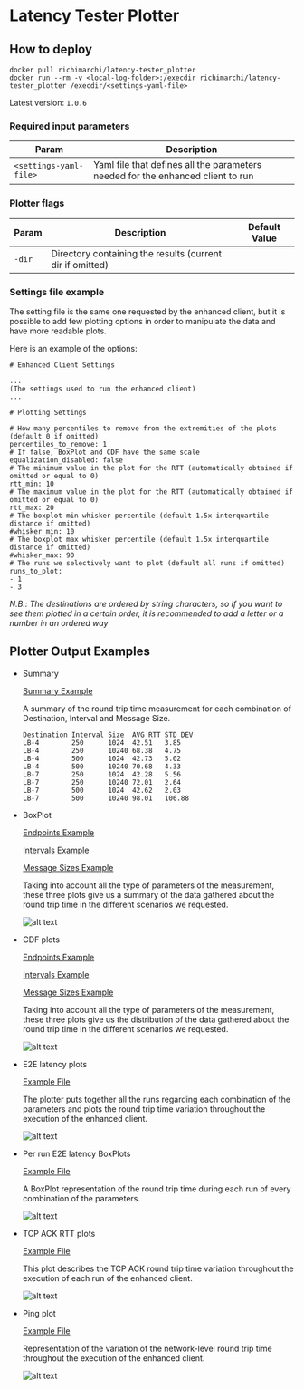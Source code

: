 # Latency Tester Plotter

## How to deploy

```
docker pull richimarchi/latency-tester_plotter
docker run --rm -v <local-log-folder>:/execdir richimarchi/latency-tester_plotter /execdir/<settings-yaml-file>
```

Latest version: `1.0.6`

### Required input parameters

|Param|Description|
|---|---|
|`<settings-yaml-file>`|Yaml file that defines all the parameters needed for the enhanced client to run|

### Plotter flags

|Param|Description|Default Value|
|---|---|---|
|`-dir`|Directory containing the results (current dir if omitted)||

### Settings file example

The setting file is the same one requested by the enhanced client, but it is possible to add few plotting options
in order to manipulate the data and have more readable plots.

Here is an example of the options:

```
# Enhanced Client Settings

...
(The settings used to run the enhanced client)
...

# Plotting Settings

# How many percentiles to remove from the extremities of the plots (default 0 if omitted)
percentiles_to_remove: 1
# If false, BoxPlot and CDF have the same scale
equalization_disabled: false
# The minimum value in the plot for the RTT (automatically obtained if omitted or equal to 0)
rtt_min: 10
# The maximum value in the plot for the RTT (automatically obtained if omitted or equal to 0)
rtt_max: 20
# The boxplot min whisker percentile (default 1.5x interquartile distance if omitted)
#whisker_min: 10
# The boxplot max whisker percentile (default 1.5x interquartile distance if omitted)
#whisker_max: 90
# The runs we selectively want to plot (default all runs if omitted)
runs_to_plot:
- 1
- 3
```

*N.B.: The destinations are ordered by string characters, so if you want to see them plotted in a certain order, it is
recommended to add a letter or a number in an ordered way*

## Plotter Output Examples

- Summary

  [Summary Example](../../examples/summary.txt)

  A summary of the round trip time measurement for each combination of Destination, Interval and Message Size.

  ```
  Destination Interval Size  AVG RTT STD DEV
  LB-4        250      1024  42.51   3.85
  LB-4        250      10240 68.38   4.75
  LB-4        500      1024  42.73   5.02
  LB-4        500      10240 70.68   4.33
  LB-7        250      1024  42.28   5.56
  LB-7        250      10240 72.01   2.64
  LB-7        500      1024  42.62   2.03
  LB-7        500      10240 98.01   106.88
  ```

- BoxPlot

  [Endpoints Example](../../examples/endpointsBoxPlot.pdf)
  
  [Intervals Example](../../examples/intervalsBoxPlot.pdf)
  
  [Message Sizes Example](../../examples/sizesBoxPlot.pdf)

  Taking into account all the type of parameters of the measurement, these three plots give us a summary of the data
  gathered about the round trip time in the different scenarios we requested.

  ![alt text](../../images/boxplot.png "Boxplot")

- CDF plots

  [Endpoints Example](../../examples/endpointsCDF.pdf)

  [Intervals Example](../../examples/intervalsCDF.pdf)

  [Message Sizes Example](../../examples/sizesCDF.pdf)

  Taking into account all the type of parameters of the measurement, these three plots give us the distribution of the
  data gathered about the round trip time in the different scenarios we requested.

  ![alt text](../../images/cdf.png "CDF")

- E2E latency plots

  [Example File](../../examples/e2eLatency.pdf)

  The plotter puts together all the runs regarding each combination of the parameters and plots the round trip time
  variation throughout the execution of the enhanced client.

  ![alt text](../../images/e2e.png "E2E latency")

- Per run E2E latency BoxPlots

  [Example File](../../examples/e2eLatencyHourlyBoxplot.pdf)

  A BoxPlot representation of the round trip time during each run of every combination of the parameters.

  ![alt text](../../images/e2e-box.png)

- TCP ACK RTT plots

  [Example File](../../examples/1-tcpPlot.pdf)
  
  This plot describes the TCP ACK round trip time variation throughout the execution of each run of  the enhanced client.

  ![alt text](../../images/tcp.png "TCP latency")

- Ping plot

  [Example File](../../examples/pingPlot.pdf)

  Representation of the variation of the network-level round trip time throughout the execution of the enhanced client.

  ![alt text](../../images/pingplot.png "OS latency")
